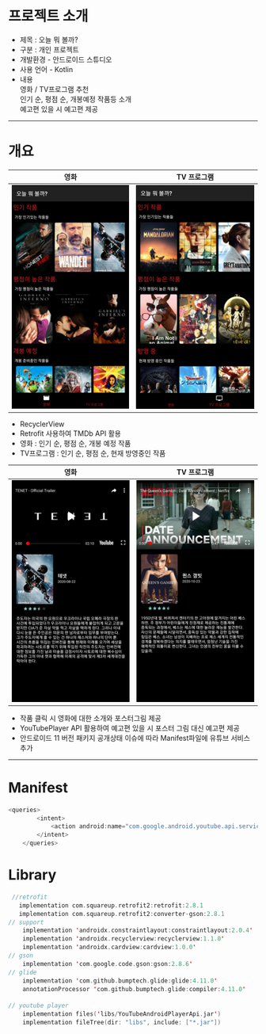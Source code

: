 # 프로젝트 소개
- 제목 : 오늘 뭐 볼까?
- 구분 : 개인 프로젝트
- 개발환경 - 안드로이드 스튜디오
- 사용 언어 - Kotlin
- 내용  
영화 / TV프로그램 추천  
인기 순, 평점 순, 개봉예정 작품등 소개  
예고편 있을 시 예고편 제공
---
# 개요
영화 | TV 프로그램
:------:|:-------:
![image1](https://github.com/jdsaeyqo/Project---MovieApp/blob/master/app/src/main/res/drawable/_movieapp_image1.jpg)|![image2](https://github.com/jdsaeyqo/Project---MovieApp/blob/master/app/src/main/res/drawable/_movieapp_image2.jpg)  

- RecyclerView
- Retrofit 사용하여 TMDb API 활용
- 영화 : 인기 순, 평점 순, 개봉 예정 작품  
- TV프로그램 : 인기 순, 평점 순, 현재 방영중인 작품

영화 | TV 프로그램
:------:|:-------:
![image3](https://github.com/jdsaeyqo/Project---MovieApp/blob/master/app/src/main/res/drawable/_movieapp_image3.jpg)|![image4](https://github.com/jdsaeyqo/Project---MovieApp/blob/master/app/src/main/res/drawable/_movieapp_image4.jpg)

- 작품 클릭 시 영화에 대한 소개와 포스터그림 제공  
- YouTubePlayer API 활용하여 예고편 있을 시 포스터 그림 대신 예고편 제공
- 안드로이드 11 버전 패키지 공개상태 이슈에 따라 Manifest파일에 유튜브 서비스 추가


---

# Manifest
~~~kotlin
<queries>
        <intent>
            <action android:name="com.google.android.youtube.api.service.START" />
        </intent>
    </queries>
~~~


# Library
~~~kotlin  
 //retrofit
   implementation com.squareup.retrofit2:retrofit:2.8.1
   implementation com.squareup.retrofit2:converter-gson:2.8.1  
// support
    implementation 'androidx.constraintlayout:constraintlayout:2.0.4'
    implementation 'androidx.recyclerview:recyclerview:1.1.0'
    implementation 'androidx.cardview:cardview:1.0.0'      
// gson
    implementation 'com.google.code.gson:gson:2.8.6'  
// glide
    implementation 'com.github.bumptech.glide:glide:4.11.0'
    annotationProcessor 'com.github.bumptech.glide:compiler:4.11.0'

// youtube player
    implementation files('libs/YouTubeAndroidPlayerApi.jar')
    implementation fileTree(dir: "libs", include: ["*.jar"])
~~~
